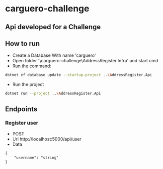 # carguero-challenge

## Api developed for a Challenge

## How to run
- Create a Database With name 'carguero'
- Open folder '\carguero-challenge\AddressRegister.Infra' and start cmd
- Run the command:
```bash
dotnet ef database update --startup-project ..\AddressRegister.Api
```
- Run the project 
```bash
dotnet run --project ..\AddressRegister.Api
 ```

## Endpoints

### Register user
- POST
- Url
http://localhost:5000/api/user
- Data
```
{
    "username": "string"
}
```
